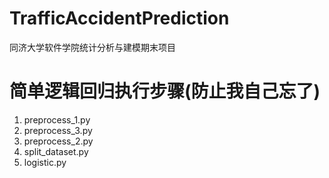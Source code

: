 # TrafficAccidentPrediction
同济大学软件学院统计分析与建模期末项目

# 简单逻辑回归执行步骤(防止我自己忘了)
1. preprocess_1.py
2. preprocess_3.py
3. preprocess_2.py
4. split_dataset.py
5. logistic.py
